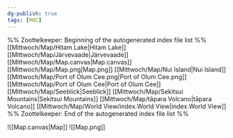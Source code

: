 ```yaml
---
dg-publish: true
tags: [MOC]
---
```

%% Zoottelkeeper: Beginning of the autogenerated index file list  %%
 [[Mittwoch/Map/Hitam Lake|Hitam Lake]]
 [[Mittwoch/Map/Järvevaade|Järvevaade]]
 [[Mittwoch/Map/Map.canvas|Map.canvas]]
 [[Mittwoch/Map/Map.png|Map.png]]
 [[Mittwoch/Map/Nui Island|Nui Island]]
 [[Mittwoch/Map/Port of Olum Cee.png|Port of Olum Cee.png]]
 [[Mittwoch/Map/Port of Olum Cee|Port of Olum Cee]]
 [[Mittwoch/Map/Seeblick|Seeblick]]
 [[Mittwoch/Map/Sekitsui Mountains|Sekitsui Mountains]]
 [[Mittwoch/Map/tāpara Volcano|tāpara Volcano]]
 [[Mittwoch/Map/World View/index.World View|index.World View]]
%% Zoottelkeeper: End of the autogenerated index file list  %%

![[Map.canvas|Map]]
![[Map.png]]